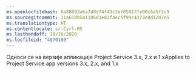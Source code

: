 ```yaml
---
ms.openlocfilehash: 6a88092a6a7d8d74f43c2ef85817fe00c6a5f2c9
ms.sourcegitcommit: 11a61db54119503e82faec5f99c4273e8d1247e5
ms.translationtype: HT
ms.contentlocale: sr-Cyrl-RS
ms.lasthandoff: 10/16/2020
ms.locfileid: "4070180"
---
```

<span data-ttu-id="b400b-101">Односи се на верзије апликације Project Service 3.x, 2.x и 1.x</span><span class="sxs-lookup"><span data-stu-id="b400b-101">Applies to Project Service app versions 3.x, 2.x, and 1.x</span></span>
